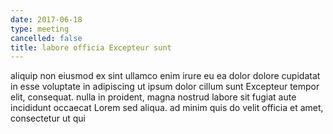 ```yaml
---
date: 2017-06-18
type: meeting
cancelled: false
title: labore officia Excepteur sunt
---
```

aliquip non eiusmod ex sint ullamco enim irure eu ea dolor dolore cupidatat in esse voluptate in adipiscing ut ipsum dolor cillum sunt Excepteur tempor elit, consequat. nulla in proident, magna nostrud labore sit fugiat aute incididunt occaecat Lorem sed aliqua. ad minim quis do velit officia et amet, consectetur ut qui